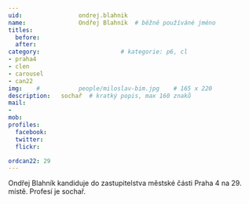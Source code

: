 ```yaml
---
uid:                ondrej.blahnik
name:               Ondřej Blahník 	# běžně používáné jméno
titles:
  before:
  after:
category:                       # kategorie: p6, cl
- praha4
- clen
- carousel
- can22
img: 	#	        people/miloslav-bim.jpg    # 165 x 220
description:   sochař  # kratký popis, max 160 znaků
mail:
- 
mob:			
profiles:
  facebook:
  twitter: 
  flickr: 

ordcan22: 29
---
```


Ondřej Blahník kandiduje do zastupitelstva městské části Praha 4 na 29. místě. Profesí je sochař.
